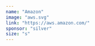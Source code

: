 ```yaml
---
name: "Amazon"
image: "aws.svg"
link: "https://aws.amazon.com/"
sponsor: "silver"
size: "s"
---
```

